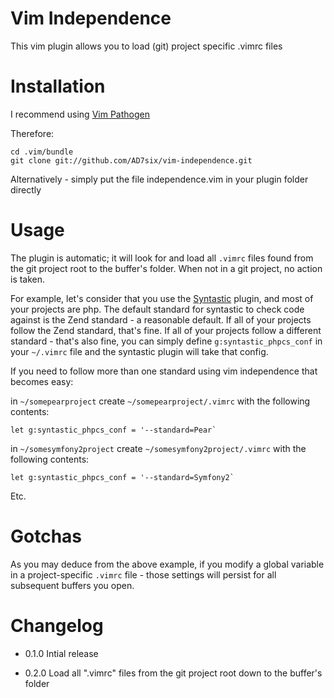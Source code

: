 Vim Independence
================

This vim plugin allows you to load (git) project specific .vimrc files

# Installation

I recommend using [Vim Pathogen](https://github.com/tpope/vim-pathogen)

Therefore:

	cd .vim/bundle
	git clone git://github.com/AD7six/vim-independence.git

Alternatively - simply put the file independence.vim in your plugin folder directly

# Usage

The plugin is automatic; it will look for and load all `.vimrc` files found from the git project
root to the buffer's folder.  When not in a git project, no action is taken.

For example, let's consider that you use the [Syntastic](https://github.com/scrooloose/syntastic)
plugin, and most of your projects are php. The default standard for syntastic to check code against
is the Zend standard - a reasonable default. If all of your projects follow the Zend standard, that's
fine. If all of your projects follow a different standard - that's also fine, you can simply define
`g:syntastic_phpcs_conf` in your `~/.vimrc` file and the syntastic plugin will take that config.

If you need to follow more than one standard using vim independence that becomes easy:

in `~/somepearproject` create `~/somepearproject/.vimrc` with the following contents:

    let g:syntastic_phpcs_conf = '--standard=Pear`

in `~/somesymfony2project` create `~/somesymfony2project/.vimrc` with the following contents:

    let g:syntastic_phpcs_conf = '--standard=Symfony2`

Etc.

# Gotchas

As you may deduce from the above example, if you modify a global variable in a project-specific
`.vimrc` file - those settings will persist for all subsequent buffers you open.

# Changelog

* 0.1.0 Intial release

* 0.2.0 Load all ".vimrc" files from the git project root down to the buffer's folder
